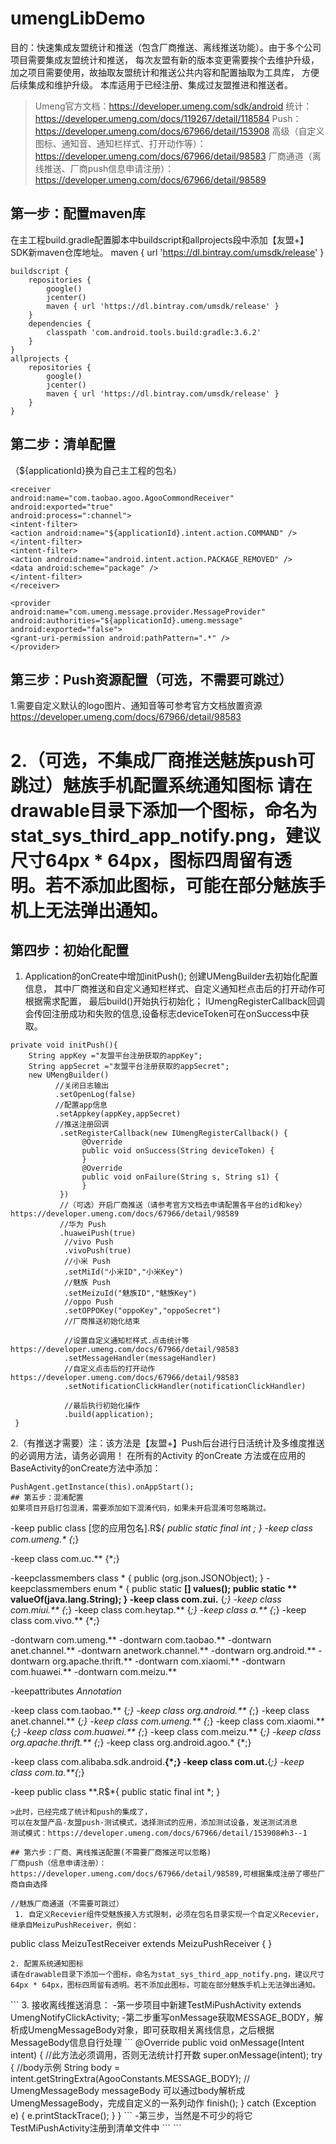 # umengLibDemo
目的：快速集成友盟统计和推送（包含厂商推送、离线推送功能）。由于多个公司项目需要集成友盟统计和推送，
每次友盟有新的版本变更需要挨个去维护升级，加之项目需要使用，故抽取友盟统计和推送公共内容和配置抽取为工具库，
方便后续集成和维护升级。
本库适用于已经注册、集成过友盟推进和推送者。
> Umeng官方文档：https://developer.umeng.com/sdk/android
> 统计：https://developer.umeng.com/docs/119267/detail/118584
> Push：https://developer.umeng.com/docs/67966/detail/153908
> 高级（自定义图标、通知音、通知栏样式、打开动作等）：https://developer.umeng.com/docs/67966/detail/98583
> 厂商通道（离线推送、厂商push信息申请注册）：https://developer.umeng.com/docs/67966/detail/98589
## 第一步：配置maven库
在主工程build.gradle配置脚本中buildscript和allprojects段中添加【友盟+】SDK新maven仓库地址。
maven { url 'https://dl.bintray.com/umsdk/release' }
```
buildscript {
    repositories {
        google()
        jcenter()
        maven { url 'https://dl.bintray.com/umsdk/release' }
    }
    dependencies {
        classpath 'com.android.tools.build:gradle:3.6.2'
    }
}
allprojects {
    repositories {
        google()
        jcenter()
        maven { url 'https://dl.bintray.com/umsdk/release' }
    }
}

```

## 第二步：清单配置
（${applicationId}换为自己主工程的包名）
```
<receiver
android:name="com.taobao.agoo.AgooCommondReceiver"
android:exported="true"
android:process=":channel">
<intent-filter>
<action android:name="${applicationId}.intent.action.COMMAND" />
</intent-filter>
<intent-filter>
<action android:name="android.intent.action.PACKAGE_REMOVED" />
<data android:scheme="package" />
</intent-filter>
</receiver>

<provider
android:name="com.umeng.message.provider.MessageProvider"
android:authorities="${applicationId}.umeng.message"
android:exported="false">
<grant-uri-permission android:pathPattern=".*" />
</provider>
```

## 第三步：Push资源配置（可选，不需要可跳过）
1.需要自定义默认的logo图片、通知音等可参考官方文档放置资源
https://developer.umeng.com/docs/67966/detail/98583

2.（可选，不集成厂商推送魅族push可跳过）魅族手机配置系统通知图标
请在drawable目录下添加一个图标，命名为stat_sys_third_app_notify.png，建议尺寸64px * 64px，图标四周留有透明。若不添加此图标，可能在部分魅族手机上无法弹出通知。
==================================================================================================

## 第四步：初始化配置
1. Application的onCreate中增加initPush();
创建UMengBuilder去初始化配置信息，
其中厂商推送和自定义通知栏样式、自定义通知栏点击后的打开动作可根据需求配置，
最后build()开始执行初始化；
IUmengRegisterCallback回调会传回注册成功和失败的信息,设备标志deviceToken可在onSuccess中获取。
```
private void initPush(){
    String appKey ="友盟平台注册获取的appKey";
    String appSecret ="友盟平台注册获取的appSecret";
    new UMengBuilder()
          //关闭日志输出
          .setOpenLog(false)
          //配置app信息
          .setAppkey(appKey,appSecret)
          //推送注册回调
           .setRegisterCallback(new IUmengRegisterCallback() {
                @Override
                public void onSuccess(String deviceToken) {
                }
                @Override
                public void onFailure(String s, String s1) {
                }
           })
           //（可选）开启厂商推送（请参考官方文档去申请配置各平台的id和key）https://developer.umeng.com/docs/67966/detail/98589
           //华为 Push
           .huaweiPush(true)
            //vivo Push
            .vivoPush(true)
            //小米 Push
            .setMiId("小米ID","小米Key")
            //魅族 Push
            .setMeizuId("魅族ID","魅族Key")
            //oppo Push
            .setOPPOKey("oppoKey","oppoSecret")
            //厂商推送初始化结束

            //设置自定义通知栏样式.点击统计等 https://developer.umeng.com/docs/67966/detail/98583
            .setMessageHandler(messageHandler)
            //自定义点击后的打开动作 https://developer.umeng.com/docs/67966/detail/98583
            .setNotificationClickHandler(notificationClickHandler)

            //最后执行初始化操作
            .build(application);
 }
```
2.（有推送才需要）注：该方法是【友盟+】Push后台进行日活统计及多维度推送的必调用方法，请务必调用！
在所有的Activity 的onCreate 方法或在应用的BaseActivity的onCreate方法中添加：
```
PushAgent.getInstance(this).onAppStart();
## 第五步：混淆配置
如果项目开启打包混淆，需要添加如下混淆代码，如果未开启混淆可忽略跳过。
```
-keep public class [您的应用包名].R$*{
public static final int *;
}
-keep class com.umeng.** {*;}

-keep class com.uc.** {*;}

-keepclassmembers class * {
   public <init> (org.json.JSONObject);
}
-keepclassmembers enum * {
    public static **[] values();
    public static ** valueOf(java.lang.String);
}
-keep class com.zui.** {*;}
-keep class com.miui.** {*;}
-keep class com.heytap.** {*;}
-keep class a.** {*;}
-keep class com.vivo.** {*;}

-dontwarn com.umeng.**
-dontwarn com.taobao.**
-dontwarn anet.channel.**
-dontwarn anetwork.channel.**
-dontwarn org.android.**
-dontwarn org.apache.thrift.**
-dontwarn com.xiaomi.**
-dontwarn com.huawei.**
-dontwarn com.meizu.**

-keepattributes *Annotation*

-keep class com.taobao.** {*;}
-keep class org.android.** {*;}
-keep class anet.channel.** {*;}
-keep class com.umeng.** {*;}
-keep class com.xiaomi.** {*;}
-keep class com.huawei.** {*;}
-keep class com.meizu.** {*;}
-keep class org.apache.thrift.** {*;}
-keep class org.android.agoo.* {*;}

-keep class com.alibaba.sdk.android.**{*;}
-keep class com.ut.**{*;}
-keep class com.ta.**{*;}

-keep public class **.R$*{
   public static final int *;
}
```
>此时，已经完成了统计和push的集成了，
可以在友盟产品-友盟push-测试模式，选择测试的应用，添加测试设备，发送测试消息
测试模式：https://developer.umeng.com/docs/67966/detail/153908#h3--1

## 第六步：厂商、离线推送配置(不需要厂商推送可以忽略)
厂商push（信息申请注册）：https://developer.umeng.com/docs/67966/detail/98589,可根据集成注册了哪些厂商自由选择

//魅族厂商通道（不需要可跳过）
 1. 自定义Recevier组件受魅族接入方式限制，必须在包名目录实现一个自定义Recevier，继承自MeizuPushReceiver，例如：
 ```
 public class MeizuTestReceiver extends MeizuPushReceiver {
 }
 ```
 2. 配置系统通知图标
请在drawable目录下添加一个图标，命名为stat_sys_third_app_notify.png，建议尺寸64px * 64px，图标四周留有透明。若不添加此图标，可能在部分魅族手机上无法弹出通知。
```
<!-- 厂商通道清单配置，不需要时可不配置 ${applicationId}更换为自己包名-->
 <!-- 华为push -->
<meta-data
 android:name="com.huawei.hms.client.appid"
android:value="appid=你的华为pushid" />
<!-- vivo push参数声明 -->
<!-- vivo start -->
<meta-data
android:name="com.vivo.push.api_key"
android:value="你的VIVO appkey" />
<meta-data
android:name="com.vivo.push.app_id"
android:value="你的VIVO appID" />
<!-- VIVO end -->
<!--魅族push应用定义消息receiver声明 start -->
<receiver android:name="${applicationId}.MeizuTestReceiver">
<intent-filter>
<!-- 接收push消息 -->
<action android:name="com.meizu.flyme.push.intent.MESSAGE" />
<!-- 接收register消息 -->
<action android:name="com.meizu.flyme.push.intent.REGISTER.FEEDBACK" />
<!-- 接收unregister消息-->
<action android:name="com.meizu.flyme.push.intent.UNREGISTER.FEEDBACK" />
<!-- 兼容低版本Flyme3推送服务配置 -->
<action android:name="com.meizu.c2dm.intent.REGISTRATION" />
<action android:name="com.meizu.c2dm.intent.RECEIVE" />
<category android:name="${applicationId}"></category>
</intent-filter>
</receiver>
<!--魅族push应用定义消息receiver声明 end-->
```
3. 接收离线推送消息：
-第一步项目中新建TestMiPushActivity extends UmengNotifyClickActivity;
-第二步重写onMessage获取MESSAGE_BODY，解析成UmengMessageBody对象，即可获取相关离线信息，之后根据MessageBody信息自行处理
```
@Override
public void onMessage(Intent intent) {
    //此方法必须调用，否则无法统计打开数
    super.onMessage(intent);
    try {
        //body示例
        String body = intent.getStringExtra(AgooConstants.MESSAGE_BODY);
        // UmengMessageBody messageBody 可以通过body解析成UmengMessageBody，完成自定义的一系列动作
        finish();
    } catch (Exception e) {
        e.printStackTrace();
    }
}
```
-第三步，当然是不可少的将它TestMiPushActivity注册到清单文件中
```
<!--离线推送注册接收消息的界面-->
<activity
    android:name=".TestMiPushActivity"
    android:exported="true"
    android:launchMode="singleTask"
    android:theme="@style/AppTheme.NoActionBar"/>
```
